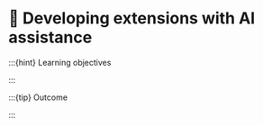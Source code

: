 # 🤖 Developing extensions with AI assistance

:::{hint} Learning objectives

:::

:::{tip} Outcome

:::


